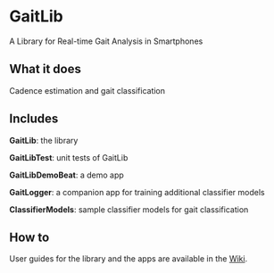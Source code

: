 GaitLib
=======
A Library for Real-time Gait Analysis in Smartphones

What it does
-------
Cadence estimation and gait classification

Includes
-------
**GaitLib**: the library

**GaitLibTest**: unit tests of GaitLib

**GaitLibDemoBeat**: a demo app

**GaitLogger**: a companion app for training additional classifier models

**ClassifierModels**: sample classifier models for gait classification

How to
-------
User guides for the library and the apps are available in the [Wiki](https://github.com/m-wu/GaitLib/wiki).
